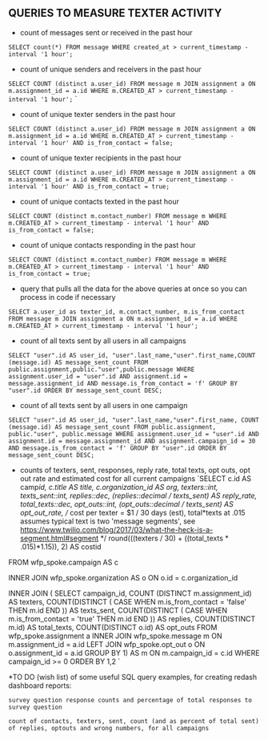 ## QUERIES TO MEASURE TEXTER ACTIVITY

- count of messages sent or received in the past hour

`SELECT count(*) FROM message WHERE created_at > current_timestamp - interval '1 hour';`

- count of unique senders and receivers in the past hour

`SELECT COUNT (distinct a.user_id) FROM message m JOIN assignment a ON m.assignment_id = a.id WHERE m.CREATED_AT > current_timestamp - interval '1 hour';`
`

- count of unique texter senders in the past hour

`SELECT COUNT (distinct a.user_id) FROM message m JOIN assignment a ON m.assignment_id = a.id WHERE m.CREATED_AT > current_timestamp - interval '1 hour' AND is_from_contact = false;`

- count of unique texter recipients in the past hour

`SELECT COUNT (distinct a.user_id) FROM message m JOIN assignment a ON m.assignment_id = a.id WHERE m.CREATED_AT > current_timestamp - interval '1 hour' AND is_from_contact = true;`

- count of unique contacts texted in the past hour

`SELECT COUNT (distinct m.contact_number) FROM message m WHERE m.CREATED_AT > current_timestamp - interval '1 hour' AND is_from_contact = false;`

- count of unique contacts responding in the past hour

`SELECT COUNT (distinct m.contact_number) FROM message m WHERE m.CREATED_AT > current_timestamp - interval '1 hour' AND is_from_contact = true;`

- query that pulls all the data for the above queries at once so you can process in code if necessary

`SELECT a.user_id as texter_id, m.contact_number, m.is_from_contact FROM message m JOIN assignment a ON m.assignment_id = a.id WHERE m.CREATED_AT > current_timestamp - interval '1 hour';`

- count of all texts sent by all users in all campaigns

`SELECT "user".id AS user_id, "user".last_name,"user".first_name,COUNT (message.id) AS message_sent_count FROM public.assignment,public."user",public.message WHERE assignment.user_id = "user".id AND assignment.id = message.assignment_id AND message.is_from_contact = 'f' GROUP BY "user".id ORDER BY message_sent_count DESC;`

- count of all texts sent by all users in one campaign

`SELECT "user".id AS user_id, "user".last_name,"user".first_name, COUNT (message.id) AS message_sent_count FROM public.assignment, public."user", public.message WHERE assignment.user_id = "user".id AND assignment.id = message.assignment_id AND assignment.campaign_id = 30 AND message.is_from_contact = 'f' GROUP BY "user".id ORDER BY message_sent_count DESC;`

- counts of texters, sent, responses, reply rate, total texts, opt outs, opt out rate and estimated cost for all current campaigns
  `SELECT
  c.id AS camp*id,
  c.title AS title,
  c.organization_id AS org,
  texters::int,
  texts_sent::int,
  replies::dec,
  (replies::decimal / texts_sent) AS reply_rate,
  total_texts::dec,
  opt_outs::int,
  (opt_outs::decimal / texts_sent) AS opt_out_rate,
  /* cost per texter = \$1 / 30 days (est), total*texts at .015 assumes typical text is two 'message segments', see https://www.twilio.com/blog/2017/03/what-the-heck-is-a-segment.html#segment */
  round(((texters / 30) + ((total_texts * .015)*1.15)), 2) AS costid

FROM wfp_spoke.campaign AS c

INNER JOIN wfp_spoke.organization AS o ON o.id = c.organization_id

INNER JOIN (
SELECT
campaign_id,
COUNT (DISTINCT m.assignment_id) AS texters,
COUNT(DISTINCT (
CASE WHEN m.is_from_contact = 'false' THEN m.id END
)) AS texts_sent,
COUNT(DISTINCT (
CASE WHEN m.is_from_contact = 'true' THEN m.id END
)) AS replies,
COUNT(DISTINCT m.id) AS total_texts,
COUNT(DISTINCT o.id) AS opt_outs
FROM wfp_spoke.assignment a
INNER JOIN wfp_spoke.message m ON m.assignment_id = a.id
LEFT JOIN wfp_spoke.opt_out o ON o.assignment_id = a.id
GROUP BY 1)
AS m ON m.campaign_id = c.id
WHERE campaign_id >= 0
ORDER BY 1,2
`

\*TO DO (wish list) of some useful SQL query examples, for creating redash dashboard reports:

`survey question response counts and percentage of total responses to survey question`

`count of contacts, texters, sent, count (and as percent of total sent) of replies, optouts and wrong numbers, for all campaigns`
